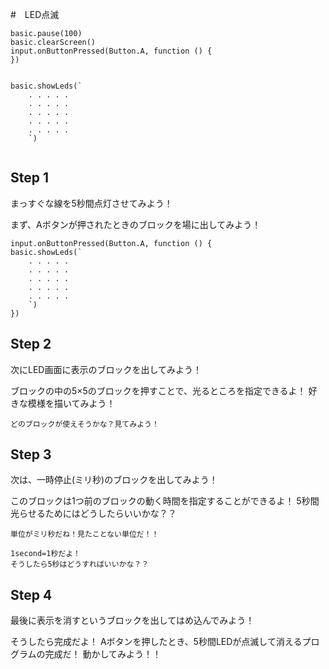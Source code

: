 #　LED点滅

```ghost
basic.pause(100)
basic.clearScreen()
input.onButtonPressed(Button.A, function () {
})


basic.showLeds(`
    . . . . .
    . . . . .
    . . . . .
    . . . . .
    . . . . .
    `)


```

## Step 1
まっすぐな線を5秒間点灯させてみよう！

まず、Aボタンが押されたときのブロックを場に出してみよう！

```blocks
input.onButtonPressed(Button.A, function () {
basic.showLeds(`
    . . . . .
    . . . . .
    . . . . .
    . . . . .
    . . . . .
    `)
})
```

## Step 2

次にLED画面に表示のブロックを出してみよう！

ブロックの中の5×5のブロックを押すことで、光るところを指定できるよ！
好きな模様を描いてみよう！
 

```utorialhint
どのブロックが使えそうかな？見てみよう！
```
## Step 3

次は、一時停止(ミリ秒)のブロックを出してみよう！

このブロックは1つ前のブロックの動く時間を指定することができるよ！
5秒間光らせるためにはどうしたらいいかな？？

```utorialhint
単位がミリ秒だね！見たことない単位だ！！

1second=1秒だよ！
そうしたら5秒はどうすればいいかな？？
```

## Step 4

最後に表示を消すというブロックを出してはめ込んでみよう！

そうしたら完成だよ！
Aボタンを押したとき、5秒間LEDが点滅して消えるプログラムの完成だ！
動かしてみよう！！